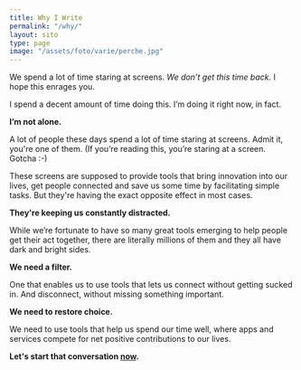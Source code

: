 ```yaml
---
title: Why I Write
permalink: "/why/"
layout: sito
type: page
image: "/assets/foto/varie/perche.jpg"
---
```


We spend a lot of time staring at screens. <i>We don’t get this time back. </i>I hope this enrages you.  

I spend a decent amount of time doing this. I’m doing it right now, in fact.

**I’m not alone.**

A lot of people these days spend a lot of time staring at screens. Admit it, you're one of them. (If you’re reading this, you’re staring at a screen. Gotcha :-) 

These screens are supposed to provide tools that bring innovation into our lives,  get people connected and save us some time by facilitating simple tasks. But they're having the exact opposite effect in most cases. 

**They're keeping us constantly distracted.**

While we’re fortunate to have so many great tools emerging to help people get their act together, there are literally millions of them and they all have dark and bright sides. 

**We need a filter.**

One that enables us to use tools that lets us connect without getting sucked in. And disconnect, without missing something important. 

**We need to restore choice.**

We need to use tools that help us spend our time well, where apps and services compete for net positive contributions to our lives. 

**Let's start that conversation [now][1].**

[1]:	/articles/
